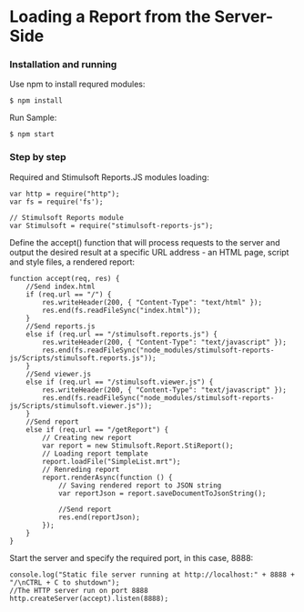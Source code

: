 # Loading a Report from the Server-Side

### Installation and running
Use npm to install requred modules:

    $ npm install

Run Sample:

    $ npm start

### Step by step
Required and Stimulsoft Reports.JS modules loading:

    var http = require("http");
    var fs = require('fs');

    // Stimulsoft Reports module
    var Stimulsoft = require("stimulsoft-reports-js");

Define the accept() function that will process requests to the server and output the desired result at a specific URL address - an HTML page, script and style files, a rendered report:

    function accept(req, res) {
        //Send index.html
        if (req.url == "/") {
            res.writeHeader(200, { "Content-Type": "text/html" });
            res.end(fs.readFileSync("index.html"));
        }
        //Send reports.js
        else if (req.url == "/stimulsoft.reports.js") {
            res.writeHeader(200, { "Content-Type": "text/javascript" });
            res.end(fs.readFileSync("node_modules/stimulsoft-reports-js/Scripts/stimulsoft.reports.js"));
        }
        //Send viewer.js
        else if (req.url == "/stimulsoft.viewer.js") {
            res.writeHeader(200, { "Content-Type": "text/javascript" });
            res.end(fs.readFileSync("node_modules/stimulsoft-reports-js/Scripts/stimulsoft.viewer.js"));
        }
        //Send report
        else if (req.url == "/getReport") {
            // Creating new report
            var report = new Stimulsoft.Report.StiReport();
            // Loading report template
            report.loadFile("SimpleList.mrt");
            // Renreding report
            report.renderAsync(function () {
                // Saving rendered report to JSON string
                var reportJson = report.saveDocumentToJsonString();

                //Send report
                res.end(reportJson);
            });
        }
    }

Start the server and specify the required port, in this case, 8888:

    console.log("Static file server running at http://localhost:" + 8888 + "/\nCTRL + C to shutdown");
    //The HTTP server run on port 8888
    http.createServer(accept).listen(8888);
